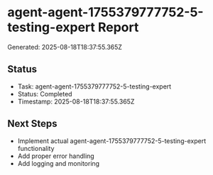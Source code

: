 # agent-agent-1755379777752-5-testing-expert Report

Generated: 2025-08-18T18:37:55.365Z

## Status
- Task: agent-agent-1755379777752-5-testing-expert
- Status: Completed
- Timestamp: 2025-08-18T18:37:55.365Z

## Next Steps
- Implement actual agent-agent-1755379777752-5-testing-expert functionality
- Add proper error handling
- Add logging and monitoring
